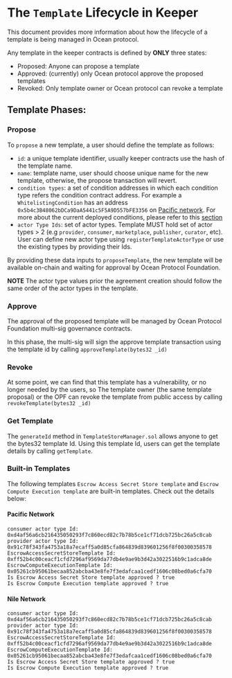 # The `Template` Lifecycle in Keeper

This document provides more information about how the lifecycle of a
template is being managed in Ocean protocol.

Any template in the keeper contracts is defined by **ONLY** three states:

- Proposed: Anyone can propose a template
- Approved: (currently) only Ocean protocol approve the proposed templates
- Revoked: Only template owner or Ocean protocol can revoke a template



## Template Phases:

### Propose
To `propose` a new template, a user should define the template as follows:

- `id`: a unique template identifier, usually keeper contracts use the hash of the template name.
- `name`: template name, user should choose unique name for the new template, otherwise, the propose transaction will revert.
- `condition types`: a set of condition addresses in which each condition type refers the condition contract address.
For example a `WhitelistingCondition` has an address `0x5b4c3B48062bDCa9DaA5441c5F5A9D557bFE3356`
on [Pacific network](https://submarine.oceanprotocol.com/). For more about the current deployed conditions,
please refer to this [section](../README.md#live-mainnet)
- `actor Type Ids`: set of actor types. Template MUST hold set of actor types > 2 (e.g `provider`, `consumer`, `marketplace`, `publisher`, `curator`, etc).
User can define new actor type using `registerTemplateActorType` or use the existing types by providing their Ids.

By providing these data inputs to `proposeTemplate`, the new template will be available on-chain and waiting for approval by Ocean Protocol Foundation.

**NOTE** The actor type values prior the agreement creation should follow the same order of the actor types in the template.

### Approve

The approval of the proposed template will be managed by Ocean Protocol Foundation multi-sig governance contracts.

In this phase, the multi-sig will sign the approve template transaction using the template id by calling `approveTemplate(bytes32 _id)`

### Revoke

At some point, we can find that this template has a vulnerability, or no longer needed by the users, so
The template owner (the same template proposal) or the OPF can revoke the template from public access by calling `revokeTemplate(bytes32 _id)`

### Get Template

The `generateId` method in `TemplateStoreManager.sol` allows anyone to get the bytes32 template Id. Using this template Id, users
can get the template details by calling `getTemplate`.



### Built-in Templates

The following templates `Escrow Access Secret Store template` and `Escrow Compute Execution template` are built-in
templates. Check out the details below:


#### Pacific Network

```
consumer actor type Id: 0xd4af56a6cb216435050293f7c860ecd82c7b78b5ce1cf71dcb725bc26a5c8cab
provider actor type Id: 0x91c78f343fa4753a18a7ecaff5a0d85cfa864839d839601256f8f00300358578
EscrowAccessSecretStoreTemplate Id: 0xff52b4c00ceacf1cfd7296af9569da77db4e9ae9b3d42a3022516b9c1adca8de
EscrowComputeExecutionTemplate Id: 0x05261cb95061becaa852abcba43e8fe7f3edafcaa1cedf1606c08bed0a6cfa70
Is Escrow Access Secret Store template approved ? true
Is Escrow Compute Execution template approved ? true
```

#### Nile Network

```
consumer actor type Id: 0xd4af56a6cb216435050293f7c860ecd82c7b78b5ce1cf71dcb725bc26a5c8cab
provider actor type Id: 0x91c78f343fa4753a18a7ecaff5a0d85cfa864839d839601256f8f00300358578
EscrowAccessSecretStoreTemplate Id: 0xff52b4c00ceacf1cfd7296af9569da77db4e9ae9b3d42a3022516b9c1adca8de
EscrowComputeExecutionTemplate Id: 0x05261cb95061becaa852abcba43e8fe7f3edafcaa1cedf1606c08bed0a6cfa70
Is Escrow Access Secret Store template approved ? true
Is Escrow Compute Execution template approved ? true
```
